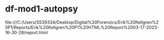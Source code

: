# df-mod1-autopsy
file:///C:/Users/S539334/Desktop/Digital%20Forensics/Erik%20Kellgren%20P1/Reports/Erik%20Kellgren%20P1%20HTML%20Report%2003-17-2023-16-30-28/report.html
